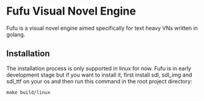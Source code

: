 # Fufu Visual Novel Engine

Fufu is a visual novel engine aimed specifically for text heavy VNs written in golang.

## Installation

The installation process is only supported in linux for now. Fufu is in early development stage but if you want to install it, first install sdl, sdl_img and sdl_ttf on your os and then run this command in the root project directory:

```
make build/linux
```
